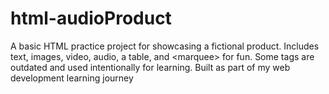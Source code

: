 # html-audioProduct
A basic HTML practice project for showcasing a fictional product. Includes text, images, video, audio, a table, and &lt;marquee> for fun. Some tags are outdated and used intentionally for learning. Built as part of my web development learning journey
